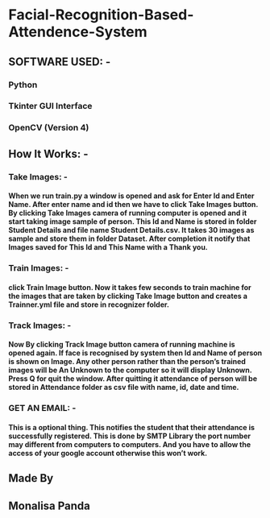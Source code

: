 # Facial-Recognition-Based-Attendence-System
## SOFTWARE USED: - 
### 	Python 
### Tkinter GUI Interface 
### 	OpenCV (Version 4)

## How It Works: -
### Take Images: -

#### When we run train.py a window is opened and ask for Enter Id and Enter Name. After enter name and id then we have to click Take Images button. By clicking Take Images camera of running computer is opened and it start taking image sample of person. This Id and Name is stored in folder Student Details and file name Student Details.csv. It takes 30 images as sample and store them in folder Dataset. After completion it notify that Images saved for This Id and This Name with a Thank you.
### Train Images: -

#### click Train Image button. Now it takes few seconds to train machine for the images that are taken by clicking Take Image button and creates a Trainner.yml file and store in recognizer folder.
### Track Images: -

#### Now By clicking Track Image button camera of running machine is opened again. If face is recognised by system then Id and Name of person is shown on Image. Any other person rather than the person’s trained images will be An Unknown to the computer so it will display Unknown. Press Q for quit the window. After quitting it attendance of person will be stored in Attendance folder as csv file with name, id, date and time.
### GET AN EMAIL: -
#### This is a optional thing. This notifies the student that their attendance is successfully registered. This is done by SMTP Library the port number may different from computers to computers. And you have to allow the access of your google account otherwise this won’t work. 


## Made By
## Monalisa Panda
